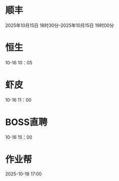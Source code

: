 


# 顺丰
2025年10月15日 18时30分-2025年10月15日 19时00分

# 恒生
10-16 10：05

# 虾皮
10-16 11：00

# BOSS直聘
10-16 15：00




# 作业帮
2025-10-18 17:00
<!--stackedit_data:
eyJoaXN0b3J5IjpbMTkwODk2MTc5MCwxMzEzMTM4NTk5LC0xOD
k0ODU0NjI4LDEzOTg4MjQ4MTksLTExODQ1OTc2ODYsMTE1NzY5
NTU4OSwtMTE4NDYwNTI4Niw0OTA5NTIzMjEsMTE5OTc3MTQ1My
wtODc5MTUyNjM1LDE4MjAyNjU0NzZdfQ==
-->